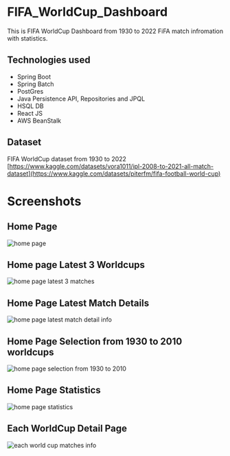 # FIFA_WorldCup_Dashboard
This is FIFA WorldCup Dashboard from 1930 to 2022 FiFA match infromation with statistics.
## Technologies used
- Spring Boot
- Spring Batch
- PostGres 
- Java Persistence API, Repositories and JPQL
- HSQL DB
- React JS
- AWS BeanStalk

## Dataset
FIFA WorldCup dataset from 1930 to 2022<br>
[https://www.kaggle.com/datasets/vora1011/ipl-2008-to-2021-all-match-dataset](https://www.kaggle.com/datasets/piterfm/fifa-football-world-cup)

# Screenshots
## Home Page
![home page](https://github.com/Utkarsh798/FIFA_WorldCup_Dashboard/assets/98051479/fc2dae49-d46b-40f7-ad1d-e74ef1746858)


## Home page Latest 3 Worldcups
![home page latest 3 matches](https://github.com/Utkarsh798/FIFA_WorldCup_Dashboard/assets/98051479/4c41c2ae-7cde-4573-a11a-e20562247f27)

## Home Page Latest Match Details
![home page latest match detail info](https://github.com/Utkarsh798/FIFA_WorldCup_Dashboard/assets/98051479/d79e6a70-d2d9-45ba-bf09-3a99830a0d40)

## Home Page Selection from 1930 to 2010 worldcups
![home page selection from 1930 to 2010](https://github.com/Utkarsh798/FIFA_WorldCup_Dashboard/assets/98051479/849eabb8-1926-43d8-b5fd-78ac05c1a8b6)

## Home Page Statistics
![home page statistics](https://github.com/Utkarsh798/FIFA_WorldCup_Dashboard/assets/98051479/14793acf-146f-488e-9fa6-2391c54f3c89)

## Each WorldCup Detail Page 
![each world cup matches info](https://github.com/Utkarsh798/FIFA_WorldCup_Dashboard/assets/98051479/c6e63c31-0473-4a66-ad7b-b3b1fb95463e)




